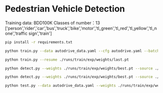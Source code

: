 

# Pedestrian Vehicle Detection

Training data: BDD100K
Classes of number：13   ['person','rider','car','bus','truck','bike','motor','tl_green','tl_red','tl_yellow','tl_none','traffic sign','train']

```bash
pip install -r requirements.txt

python train.py --data autodrive_data.yaml --cfg autodrive.yaml --batch-size 32

python train.py --resume ./runs/train/exp/weights/last.pt
```

```bash
python detect.py --weights ./runs/train/exp/weights/best.pt --source ./BDD100K/images/test --conf 0.3

python detect.py --weights ./runs/train/exp/weights/best.pt --source ./BDD100K/images/vedio/new/*.mp4 --conf 0.3

python test.py --data autodrive_data.yaml --weights ./runs/train/exp/weights/best.pt
```







